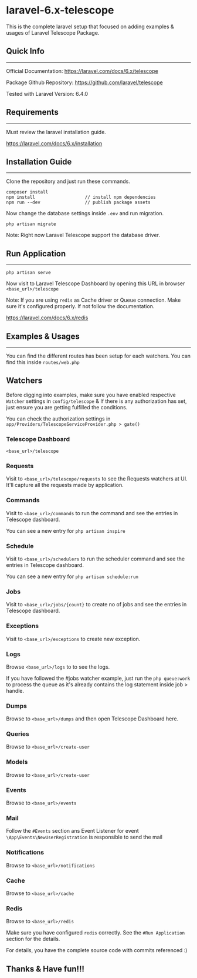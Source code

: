 # laravel-6.x-telescope

This is the complete laravel setup that focused on adding examples &amp; usages of Laravel Telescope Package.


## Quick Info
-------------------------
Official Documentation: https://laravel.com/docs/6.x/telescope

Package Github Repository: https://github.com/laravel/telescope

Tested with Laravel Version: 6.4.0


## Requirements
--------------------------
Must review the laravel installation guide.

https://laravel.com/docs/6.x/installation


## Installation Guide
-----------------------------

Clone the repository and just run these commands.

```
composer install
npm install                   // install npm dependencies
npm run --dev                 // publish package assets
```

Now change the database settings inside `.env` and run migration.

```
php artisan migrate
```

Note: Right now Laravel Telescope support the database driver.

## Run Application
-------------------------------

```
php artisan serve
```

Now visit to Laravel Telescope Dashboard by opening this URL in browser `<base_url>/telescope`

Note: If you are using `redis` as Cache driver or Queue connection. Make sure it's configured properly. If not follow the documentation.

https://laravel.com/docs/6.x/redis


## Examples & Usages
--------------------------------

You can find the different routes has been setup for each watchers. You can find this inside `routes/web.php`

## Watchers
Before digging into examples, make sure you have enabled respective `Watcher` settings in `config/telescope` & If there is any authorization has set, just ensure you are getting fulfilled the conditions.

You can check the authorization settings in `app/Providers/TelescopeServiceProvider.php > gate()`

### Telescope Dashboard
`<base_url>/telescope`

### Requests

Visit to `<base_url>/telescope/requests` to see the Requests watchers at UI. It'll capture all the requests made by application.

### Commands
Visit to `<base_url>/commands` to run the command and see the entries in Telescope dashboard.

You can see a new entry for `php artisan inspire`

### Schedule
Visit to `<base_url>/schedulers` to run the scheduler command and see the entries in Telescope dashboard.

You can see a new entry for `php artisan schedule:run`

### Jobs
Visit to `<base_url>/jobs/{count}` to create no of jobs <count> and see the entries in Telescope dashboard.

### Exceptions
Visit to `<base_url>/exceptions` to create new exception.

### Logs
Browse `<base_url>/logs` to to see the logs. 

If you have followed the #jobs watcher example, just run the `php queue:work` to process the queue as it's already contains the log statement inside job > handle.

### Dumps
Browse to `<base_url>/dumps` and then open Telescope Dashboard here.

### Queries
Browse to `<base_url>/create-user`

### Models
Browse to `<base_url>/create-user`

### Events
Browse to `<base_url>/events`

### Mail
Follow the `#Events` section ans Event Listener for event `\App\Events\NewUserRegistration` is responsible to send the mail

### Notifications
Browse to `<base_url>/notifications`

### Cache
Browse to `<base_url>/cache`

### Redis
Browse to `<base_url>/redis`

Make sure you have configured `redis` correctly. See the `#Run Application` section for the details.


For details, you have the complete source code with commits referenced :) 


## Thanks & Have fun!!!
















